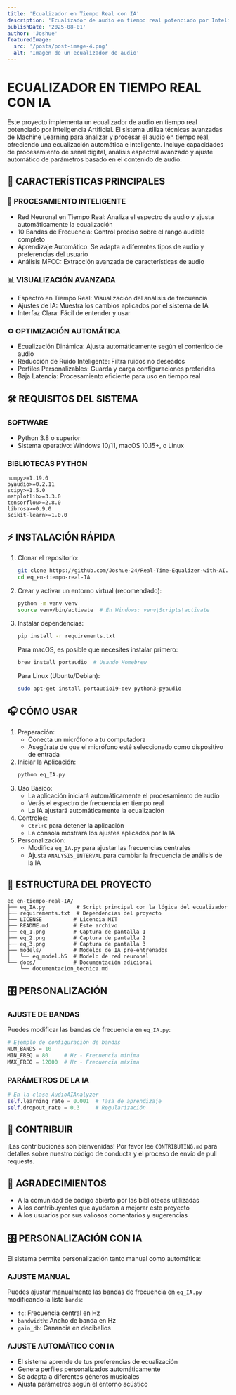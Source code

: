 ```yaml
---
title: 'Ecualizador en Tiempo Real con IA'
description: 'Ecualizador de audio en tiempo real potenciado por Inteligencia Artificial.'
publishDate: '2025-08-01'
author: 'Joshue'
featuredImage:
  src: '/posts/post-image-4.png'
  alt: 'Imagen de un ecualizador de audio'
---
```


# ECUALIZADOR EN TIEMPO REAL CON IA

Este proyecto implementa un ecualizador de audio en tiempo real potenciado por Inteligencia Artificial. El sistema utiliza técnicas avanzadas de Machine Learning para analizar y procesar el audio en tiempo real, ofreciendo una ecualización automática e inteligente. Incluye capacidades de procesamiento de señal digital, análisis espectral avanzado y ajuste automático de parámetros basado en el contenido de audio.

## 🚀 CARACTERÍSTICAS PRINCIPALES

### 🧠 PROCESAMIENTO INTELIGENTE

*   Red Neuronal en Tiempo Real: Analiza el espectro de audio y ajusta automáticamente la ecualización
*   10 Bandas de Frecuencia: Control preciso sobre el rango audible completo
*   Aprendizaje Automático: Se adapta a diferentes tipos de audio y preferencias del usuario
*   Análisis MFCC: Extracción avanzada de características de audio

### 📊 VISUALIZACIÓN AVANZADA

*   Espectro en Tiempo Real: Visualización del análisis de frecuencia
*   Ajustes de IA: Muestra los cambios aplicados por el sistema de IA
*   Interfaz Clara: Fácil de entender y usar

### ⚙️ OPTIMIZACIÓN AUTOMÁTICA

*   Ecualización Dinámica: Ajusta automáticamente según el contenido de audio
*   Reducción de Ruido Inteligente: Filtra ruidos no deseados
*   Perfiles Personalizables: Guarda y carga configuraciones preferidas
*   Baja Latencia: Procesamiento eficiente para uso en tiempo real

## 🛠️ REQUISITOS DEL SISTEMA

### SOFTWARE

*   Python 3.8 o superior
*   Sistema operativo: Windows 10/11, macOS 10.15+, o Linux

### BIBLIOTECAS PYTHON

```
numpy>=1.19.0
pyaudio>=0.2.11
scipy>=1.5.0
matplotlib>=3.3.0
tensorflow>=2.8.0
librosa>=0.9.0
scikit-learn>=1.0.0
```

## ⚡ INSTALACIÓN RÁPIDA

1.  Clonar el repositorio:
    ```bash
    git clone https://github.com/Joshue-24/Real-Time-Equalizer-with-AI.git
    cd eq_en-tiempo-real-IA
    ```
2.  Crear y activar un entorno virtual (recomendado):
    ```bash
    python -m venv venv
    source venv/bin/activate  # En Windows: venv\Scripts\activate
    ```
3.  Instalar dependencias:
    ```bash
    pip install -r requirements.txt
    ```
    Para macOS, es posible que necesites instalar primero:
    ```bash
    brew install portaudio  # Usando Homebrew
    ```
    Para Linux (Ubuntu/Debian):
    ```bash
    sudo apt-get install portaudio19-dev python3-pyaudio
    ```

## 🎧 CÓMO USAR

1.  Preparación:
    *   Conecta un micrófono a tu computadora
    *   Asegúrate de que el micrófono esté seleccionado como dispositivo de entrada
2.  Iniciar la Aplicación:
    ```bash
    python eq_IA.py
    ```
3.  Uso Básico:
    *   La aplicación iniciará automáticamente el procesamiento de audio
    *   Verás el espectro de frecuencia en tiempo real
    *   La IA ajustará automáticamente la ecualización
4.  Controles:
    *   `Ctrl+C` para detener la aplicación
    *   La consola mostrará los ajustes aplicados por la IA
5.  Personalización:
    *   Modifica `eq_IA.py` para ajustar las frecuencias centrales
    *   Ajusta `ANALYSIS_INTERVAL` para cambiar la frecuencia de análisis de la IA

## 📂 ESTRUCTURA DEL PROYECTO

```
eq_en-tiempo-real-IA/
├── eq_IA.py          # Script principal con la lógica del ecualizador
├── requirements.txt  # Dependencias del proyecto
├── LICENSE          # Licencia MIT
├── README.md        # Este archivo
├── eq_1.png         # Captura de pantalla 1
├── eq_2.png         # Captura de pantalla 2
├── eq_3.png         # Captura de pantalla 3
├── models/          # Modelos de IA pre-entrenados
│   └── eq_model.h5  # Modelo de red neuronal
└── docs/            # Documentación adicional
    └── documentacion_tecnica.md
```

## 🎛️ PERSONALIZACIÓN

### AJUSTE DE BANDAS

Puedes modificar las bandas de frecuencia en `eq_IA.py`:

```python
# Ejemplo de configuración de bandas
NUM_BANDS = 10
MIN_FREQ = 80     # Hz - Frecuencia mínima
MAX_FREQ = 12000  # Hz - Frecuencia máxima
```

### PARÁMETROS DE LA IA

```python
# En la clase AudioAIAnalyzer
self.learning_rate = 0.001  # Tasa de aprendizaje
self.dropout_rate = 0.3     # Regularización
```

## 🤝 CONTRIBUIR

¡Las contribuciones son bienvenidas! Por favor lee `CONTRIBUTING.md` para detalles sobre nuestro código de conducta y el proceso de envío de pull requests.

## 🙏 AGRADECIMIENTOS

*   A la comunidad de código abierto por las bibliotecas utilizadas
*   A los contribuyentes que ayudaron a mejorar este proyecto
*   A los usuarios por sus valiosos comentarios y sugerencias

## 🎛️ PERSONALIZACIÓN CON IA

El sistema permite personalización tanto manual como automática:

### AJUSTE MANUAL

Puedes ajustar manualmente las bandas de frecuencia en `eq_IA.py` modificando la lista `bands`:

*   `fc`: Frecuencia central en Hz
*   `bandwidth`: Ancho de banda en Hz
*   `gain_db`: Ganancia en decibelios

### AJUSTE AUTOMÁTICO CON IA

*   El sistema aprende de tus preferencias de ecualización
*   Genera perfiles personalizados automáticamente
*   Se adapta a diferentes géneros musicales
*   Ajusta parámetros según el entorno acústico